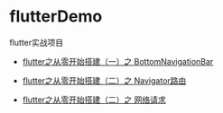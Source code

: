 # flutterDemo

flutter实战项目

- [flutter之从零开始搭建（一）之 BottomNavigationBar](https://juejin.im/post/5b3ee0b66fb9a04f8a21678c)

- [flutter之从零开始搭建（二）之 Navigator路由](https://juejin.im/post/5b3ee117f265da0fb0184db4)

- [flutter之从零开始搭建（二）之 网络请求](https://juejin.im/post/5b3f0c406fb9a04faa7984b5)


